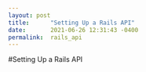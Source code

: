```yaml
---
layout: post
title:      "Setting Up a Rails API"
date:       2021-06-26 12:31:43 -0400
permalink:  rails_api
---
```



#Setting Up a Rails API
